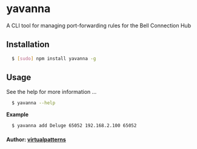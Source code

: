 # yavanna

A CLI tool for managing port-forwarding rules for the Bell Connection Hub

## Installation

``` bash
  $ [sudo] npm install yavanna -g
```

## Usage
See the help for more information ...

``` bash
  $ yavanna --help
```

**Example**
``` bash
  $ yavanna add Deluge 65052 192.168.2.100 65052
```

#### Author: [virtualpatterns](https://github.com/virtualpatterns)

[0]: https://github.com/virtualpatterns/yavanna
